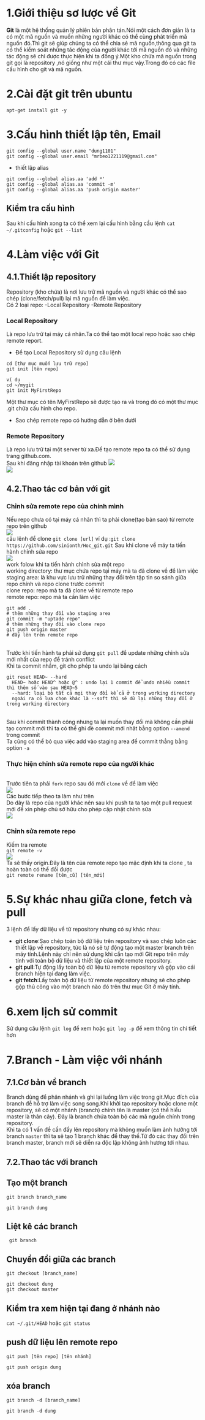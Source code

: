 # 1.Giới thiệu sơ lược về Git
__Git__ là một hệ thống quản lý phiên bản phân tán.Nói một cách đơn giản là ta có một mã nguồn và muốn những người khác có thể cùng phát triển mã nguồn đó.Thì git sẽ giúp chúng ta có thể chia sẻ mã nguồn,thông qua git ta có thể kiểm soát những tác động của người khác tới mã nguồn đó và những tác động sẽ chỉ được thực hiện khi ta đồng ý.Một kho chứa mã nguồn trong git gọi là repository ,nó giống như một cái thư mục vậy.Trong đó có các file cấu hình cho git và mã nguồn.
# 2.Cài đặt git trên ubuntu
`apt-get install git -y`
# 3.Cấu hình thiết lập tên, Email
```
git config --global user.name "dung1101"
git config --global user.email "mrbeo1221119@gmail.com"
```
* thiết lập alias
```
git config --global alias.aa 'add *'
git config --global alias.aa 'commit -m'
git config --global alias.aa 'push origin master'
```
## Kiểm tra cấu hình
Sau khi cấu hình xong ta có thể xem lại cấu hình bằng cầu lệnh `cat ~/.gitconfig` hoặc `git --list`
# 4.Làm việc với Git
## 4.1.Thiết lập repository
Repository (kho chứa) là nơi lưu trữ mã nguồn và người khác có thể sao chép (clone/fetch/pull) lại mã nguồn để làm việc.
<br>Có 2 loại repo:
 -Local Repository 
 -Remote Repository
### Local Repository
Là repo lưu trữ tại máy cá nhân.Ta có thể tạo một local repo hoặc sao chép remote report.<br>
* Để tạo Local Repository sử dụng câu lệnh
```
cd [thư mục muốn lưu trữ repo]
git init [tên repo]

ví dụ
cd ~/mygit 
git init MyFirstRepo
```
Một thư mục có tên MyFirstRepo sẽ được tạo ra và trong đó có một thư mục .git chứa cấu hình cho repo.<br>
* Sao chép remote repo có hướng dẫn ở bên dưới
### Remote Repository
Là repo lưu trữ tại một server từ xa.Để tạo remote repo ta có thể sử dụng trang github.com.<br>
Sau khi đăng nhập tài khoản trên github
![](./image/repo.PNG)<br>
![](./image/tao_repo.PNG)
## 4.2.Thao tác cơ bản với git
### Chỉnh sửa remote repo của chính mình
Nếu repo chưa có tại máy cá nhân thì ta phải clone(tạo bản sao) từ remote repo trên github<br>
![](./image/clone.PNG)
<br> câu lênh để clone `git clone [url]` ví dụ :`git clone https://github.com/sinionth/Hoc_git.git`
Sau khi clone về máy ta tiến hành chỉnh sửa repo<br>
![](./image/so_do.png)
<br>work folow khi ta tiến hành chỉnh sửa một repo
<br>working directory: thư mục chứa repo tại máy mà ta đã clone về để làm việc
<br>staging area: là khu vực lưu trữ những thay đổi trên tập tin so sánh giữa repo chính và repo clone trước commit
<br>clone repo: repo mà ta đã clone về từ remote repo
<br>remote repo: repo mà ta cần làm việc 
```
git add .
# thêm những thay đổi vào staging area
git commit -m "uptade repo"
# thêm những thay đổi vào clone repo
git push origin master
# đẩy lên trên remote repo
```
<br>Trước khi tiến hành ta phải sử dụng `git pull` để update những chỉnh sửa mới nhất của repo để tránh conflict
<br>Khi ta commit nhầm, git cho phép ta undo lại bằng cách
```
git reset HEAD~ --hard
  HEAD~ hoặc HEAD^ hoặc @^ : undo lại 1 commit để undo nhiều commit thì thêm số vào sau HEAD~5
  --hard: loại bỏ tất cả mọi thay đổi kể cả ở trong working directory 
  ngoài ra có lựa chọn khác là --soft thì sẽ dữ lại những thay đổi ở trong working directory
```
<br>Sau khi commit thành công nhưng ta lại muốn thay đổi mà không cần phải tạo commit mới thì ta có thể ghi đè commit mới nhât bằng option `--amend` trong commit
<br>Ta cũng có thể bỏ qua việc add vào staging area để commit thẳng bằng option `-a`
### Thực hiện chỉnh sửa remote repo của người khác
<br>Trước tiên ta phải `fork` repo sau đó mới `clone` về để làm việc<br>
![](./image/fork.PNG)
<br>Các bước tiếp theo ta làm như trên 
<br>Do đây là repo của người khác nên sau khi push ta ta tạo một pull request mới để xin phép chủ sở hữu cho phép cập nhật chỉnh sửa<br>
![](./image/pull_request.PNG)
### Chỉnh sửa remote repo
Kiếm tra remote<br>
`git remote -v`<br> 
![](./image/remote.PNG)<br>
Ta sẽ thấy origin.Đây là tên của remote repo tạo mặc định khi ta clone , ta hoàn toàn có thể đổi được
<br>`git remote rename [tên_cũ] [tên_mới]`
# 5.Sự khác nhau giữa clone, fetch và pull
3 lệnh để lấy dữ liệu về từ repository nhưng có sự khác nhau:<br>
* __git clone__:Sao chép toàn bộ dữ liệu trên repository và sao chép luôn các thiết lập về repository, tức là nó sẽ tự động tạo một master branch trên máy tính.Lệnh này chỉ nên sử dụng khi cần tạo mới Git repo trên máy tính với toàn bộ dữ liệu và thiết lập của một remote repository.<br>
* __git pull__:Tự động lấy toàn bộ dữ liệu từ remote repository và gộp vào cái branch hiện tại đang làm việc.<br>
* __git fetch__:Lấy toàn bộ dữ liệu từ remote repository nhưng sẽ cho phép gộp thủ công vào một branch nào đó trên thư mục Git ở máy tính.<br>
# 6.xem lịch sử commit
Sử dụng câu lệnh
`git log` để xem hoặc `git log -p` để xem thông tin chi tiết hơn
# 7.Branch - Làm việc với nhánh
## 7.1.Cơ bản về branch
Branch dùng để phân nhánh và ghi lại luồng làm việc trong git.Mục đích của branch đễ hỗ trợ làm việc song song.Khi khởi tạo repository hoặc clone một repository, sẽ có một nhánh (branch) chính tên là master (có thể hiểu master là thân cây). Đây là branch chứa toàn bộ các mã nguồn chính trong repository.<br>
Khi ta có 1 vấn đề cần đẩy lên repository mà không muốn làm ảnh hưởng tới branch `master` thì ta sẽ tạo 1 branch khác để thay thế.Từ đó các thay đổi trên branch master, branch mới sẽ diễn ra độc lập không ảnh hương tới nhau.
## 7.2.Thao tác với branch
## Tạo một branch
```
git branch branch_name 
  
git branch dung
```
## Liệt kê các branch
` git branch`
## Chuyển đổi giữa các branch
```
git checkout [branch_name]

git checkout dung
git checkout master
```
## Kiểm tra xem hiện tại đang ở nhánh nào
`cat ~/.git/HEAD` hoặc `git status`
## push dữ liệu lên remote repo
```
git push [tên repo] [tên nhánh]

git push origin dung
```
## xóa branch
```
git branch -d [branch_name]

git branch -d dung
```
